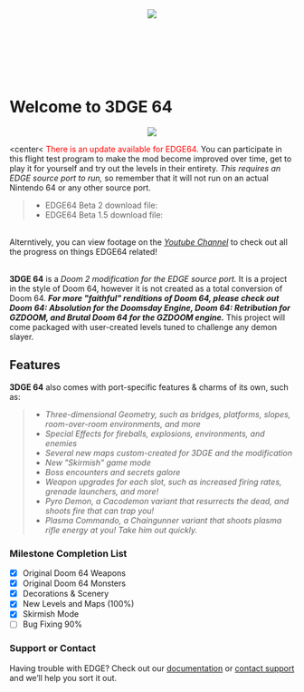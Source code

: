 <center><img src="https://imgur.com/aIOJGKP.png"></center>

<marquee width="60%" direction="left" height="100px" scrollamount="1">
  
![shot25](https://user-images.githubusercontent.com/33589559/200206357-6b91cb6b-85c5-4a5c-b802-9a73a6d4e275.jpg)
![shot29](https://user-images.githubusercontent.com/33589559/200206365-79474dbe-3cfa-4c6f-b718-5566598aa89f.jpg)
![shot35](https://user-images.githubusercontent.com/33589559/200206376-e6603597-efd7-474d-8212-fab2179cc26e.jpg)
![shot41](https://user-images.githubusercontent.com/33589559/200206391-77b4e562-afba-445b-8101-cb1745bc3f45.jpg)
![shot46](https://user-images.githubusercontent.com/33589559/200206400-75eeed40-90cd-4f88-85b0-308b2b75c703.jpg)
![shot43](https://user-images.githubusercontent.com/33589559/200206406-7cf0e6b8-41fc-4b72-93c7-591c66b6db96.jpg)
![shot45](https://user-images.githubusercontent.com/33589559/200206419-ae55cb43-9a69-4080-8e02-1a3f32a34314.jpg)
![shot47](https://user-images.githubusercontent.com/33589559/200206434-290fae3a-38b7-4ccc-9ae9-33416f20e94f.jpg)
![shot40](https://user-images.githubusercontent.com/33589559/200206478-fa912bee-293c-4719-a305-3d29dd87b7f6.jpg)
</marquee>
# Welcome to 3DGE 64 #
<center><img src="http://i.imgur.com/FThCp1a.gif"></center>
  
  <center<<font color="red"> There is an update available for EDGE64.</font> You can participate in this flight test program to make the mod become improved over time, get to play it for yourself and try out the levels in their entirety. _This requires an EDGE source port to run,_ so remember that it will not run on an actual Nintendo 64 or any other source port. <br>
  >- EDGE64 Beta 2 download file:<br>
  >- EDGE64 Beta 1.5 download file:<br>
 <br>
  Alterntively, you can view footage on the <a href="https://www.youtube.com/channel/UCBA3RA50y8PV0hqBJL9CR-w/videos"><i>Youtube Channel</i></a> to check out all the progress on things EDGE64 related!<br> <br></center>
  
**3DGE 64** is a _Doom 2 modification for the EDGE source port._ It is a project in the style of Doom 64, however it is not created as a total conversion of Doom 64. _**For more "faithful" renditions of Doom 64, please check out Doom 64: Absolution for the Doomsday Engine, Doom 64: Retribution for GZDOOM, and Brutal Doom 64 for the GZDOOM engine.**_ This project will come packaged with user-created levels tuned to challenge any demon slayer. 
## Features

**3DGE 64** also comes with port-specific features & charms of its own, such as: 

>- _Three-dimensional Geometry, such as bridges, platforms, slopes, room-over-room environments, and more_
>- _Special Effects for fireballs, explosions, environments, and enemies_
>- _Several new maps custom-created for 3DGE and the modification_
>- _New "Skirmish" game mode_
>- _Boss encounters and secrets galore_
>- _Weapon upgrades for each slot, such as increased firing rates, grenade launchers, and more!_
>- _Pyro Demon, a Cacodemon variant that resurrects the dead, and shoots fire that can trap you!_
>- _Plasma Commando, a Chaingunner variant that shoots plasma rifle energy at you! Take him out quickly._

### Milestone Completion List ###
- [x] Original Doom 64 Weapons
- [x] Original Doom 64 Monsters
- [x] Decorations & Scenery
- [x] New Levels and Maps (100%)
- [x] Skirmish Mode
- [ ] Bug Fixing 90%

### Support or Contact

Having trouble with EDGE? Check out our [documentation](http://3dfxdev.net/edgewiki/index.php/Main_Page) or [contact support](https://github.com/contact) and we’ll help you sort it out.

